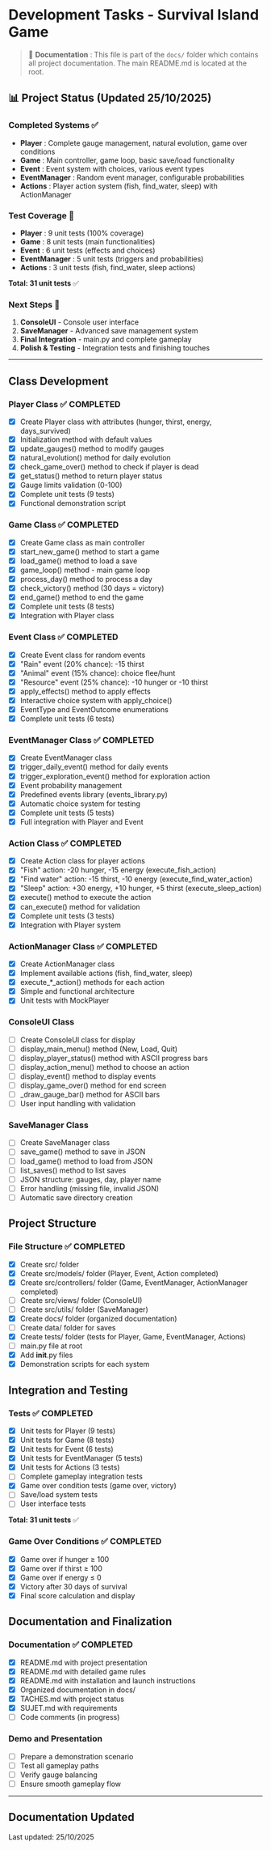 # Development Tasks - Survival Island Game

> 📁 **Documentation** : This file is part of the `docs/` folder which contains all project documentation. The main README.md is located at the root.

## 📊 Project Status (Updated 25/10/2025)

### Completed Systems ✅

- **Player** : Complete gauge management, natural evolution, game over conditions
- **Game** : Main controller, game loop, basic save/load functionality
- **Event** : Event system with choices, various event types
- **EventManager** : Random event manager, configurable probabilities
- **Actions** : Player action system (fish, find_water, sleep) with ActionManager

### Test Coverage 🧪

- **Player** : 9 unit tests (100% coverage)
- **Game** : 8 unit tests (main functionalities)
- **Event** : 6 unit tests (effects and choices)
- **EventManager** : 5 unit tests (triggers and probabilities)
- **Actions** : 3 unit tests (fish, find_water, sleep actions)

**Total: 31 unit tests** ✅

### Next Steps 🎯

1. **ConsoleUI** - Console user interface
2. **SaveManager** - Advanced save management system
3. **Final Integration** - main.py and complete gameplay
4. **Polish & Testing** - Integration tests and finishing touches

---

## Class Development

### Player Class ✅ COMPLETED

- [x] Create Player class with attributes (hunger, thirst, energy, days_survived)
- [x] Initialization method with default values
- [x] update_gauges() method to modify gauges
- [x] natural_evolution() method for daily evolution
- [x] check_game_over() method to check if player is dead
- [x] get_status() method to return player status
- [x] Gauge limits validation (0-100)
- [x] Complete unit tests (9 tests)
- [x] Functional demonstration script

### Game Class ✅ COMPLETED

- [x] Create Game class as main controller
- [x] start_new_game() method to start a game
- [x] load_game() method to load a save
- [x] game_loop() method - main game loop
- [x] process_day() method to process a day
- [x] check_victory() method (30 days = victory)
- [x] end_game() method to end the game
- [x] Complete unit tests (8 tests)
- [x] Integration with Player class

### Event Class ✅ COMPLETED

- [x] Create Event class for random events
- [x] "Rain" event (20% chance): -15 thirst
- [x] "Animal" event (15% chance): choice flee/hunt
- [x] "Resource" event (25% chance): -10 hunger or -10 thirst
- [x] apply_effects() method to apply effects
- [x] Interactive choice system with apply_choice()
- [x] EventType and EventOutcome enumerations
- [x] Complete unit tests (6 tests)

### EventManager Class ✅ COMPLETED

- [x] Create EventManager class
- [x] trigger_daily_event() method for daily events
- [x] trigger_exploration_event() method for exploration action
- [x] Event probability management
- [x] Predefined events library (events_library.py)
- [x] Automatic choice system for testing
- [x] Complete unit tests (5 tests)
- [x] Full integration with Player and Event

### Action Class ✅ COMPLETED

- [x] Create Action class for player actions
- [x] "Fish" action: -20 hunger, -15 energy (execute_fish_action)
- [x] "Find water" action: -15 thirst, -10 energy (execute_find_water_action)
- [x] "Sleep" action: +30 energy, +10 hunger, +5 thirst (execute_sleep_action)
- [x] execute() method to execute the action
- [x] can_execute() method for validation
- [x] Complete unit tests (3 tests)
- [x] Integration with Player system

### ActionManager Class ✅ COMPLETED

- [x] Create ActionManager class
- [x] Implement available actions (fish, find_water, sleep)
- [x] execute_*_action() methods for each action
- [x] Simple and functional architecture
- [x] Unit tests with MockPlayer

### ConsoleUI Class

- [ ] Create ConsoleUI class for display
- [ ] display_main_menu() method (New, Load, Quit)
- [ ] display_player_status() method with ASCII progress bars
- [ ] display_action_menu() method to choose an action
- [ ] display_event() method to display events
- [ ] display_game_over() method for end screen
- [ ] _draw_gauge_bar() method for ASCII bars
- [ ] User input handling with validation

### SaveManager Class

- [ ] Create SaveManager class
- [ ] save_game() method to save in JSON
- [ ] load_game() method to load from JSON
- [ ] list_saves() method to list saves
- [ ] JSON structure: gauges, day, player name
- [ ] Error handling (missing file, invalid JSON)
- [ ] Automatic save directory creation

## Project Structure

### File Structure ✅ COMPLETED

- [x] Create src/ folder
- [x] Create src/models/ folder (Player, Event, Action completed)
- [x] Create src/controllers/ folder (Game, EventManager, ActionManager completed)
- [ ] Create src/views/ folder (ConsoleUI)
- [ ] Create src/utils/ folder (SaveManager)
- [x] Create docs/ folder (organized documentation)
- [ ] Create data/ folder for saves
- [x] Create tests/ folder (tests for Player, Game, EventManager, Actions)
- [ ] main.py file at root
- [x] Add **init**.py files
- [x] Demonstration scripts for each system

## Integration and Testing

### Tests ✅ COMPLETED

- [x] Unit tests for Player (9 tests)
- [x] Unit tests for Game (8 tests)
- [x] Unit tests for Event (6 tests)
- [x] Unit tests for EventManager (5 tests)
- [x] Unit tests for Actions (3 tests)
- [ ] Complete gameplay integration tests
- [x] Game over condition tests (game over, victory)
- [ ] Save/load system tests
- [ ] User interface tests

**Total: 31 unit tests** ✅

### Game Over Conditions ✅ COMPLETED

- [x] Game over if hunger ≥ 100
- [x] Game over if thirst ≥ 100
- [x] Game over if energy ≤ 0
- [x] Victory after 30 days of survival
- [x] Final score calculation and display

## Documentation and Finalization

### Documentation ✅ COMPLETED

- [x] README.md with project presentation
- [x] README.md with detailed game rules
- [x] README.md with installation and launch instructions
- [x] Organized documentation in docs/
- [x] TACHES.md with project status
- [x] SUJET.md with requirements
- [ ] Code comments (in progress)

### Demo and Presentation

- [ ] Prepare a demonstration scenario
- [ ] Test all gameplay paths
- [ ] Verify gauge balancing
- [ ] Ensure smooth gameplay flow

---

## Documentation Updated

Last updated: 25/10/2025

